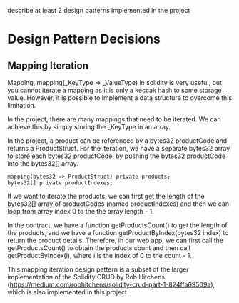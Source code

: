 describe at least 2 design patterns implemented in the project

# Design Pattern Decisions

## Mapping Iteration

Mapping, mapping(_KeyType => _ValueType) in solidity is very useful, but you cannot iterate a mapping as it is only a keccak hash to some storage value. However, it is possible to implement a data structure to overcome this limitation.

In the project, there are many mappings that need to be iterated. We can achieve this by simply storing the _KeyType in an array.

In the project, a product can be referenced by a bytes32 productCode and returns a ProductStruct. For the iteration, we have a separate bytes32 array to store each bytes32 productCode, by pushing the bytes32 productCode into the bytes32[] array.

```
mapping(bytes32 => ProductStruct) private products; 
bytes32[] private productIndexes;
```

If we want to iterate the products, we can first get the length of the bytes32[] array of productCodes (named productIndexes) and then we can loop from array index 0 to the the array length - 1. 

In the contract, we have a function getProductsCount() to get the length of the products, and we have a function getProductByIndex(bytes32 index) to return the product details. Therefore, in our web app, we can first call the getProductsCount() to obtain the products count and then call getProductByIndex(i), where i is the index of 0 to the count - 1.

This mapping iteration design pattern is a subset of the larger implementation of the Solidity CRUD by Rob Hitchens (https://medium.com/robhitchens/solidity-crud-part-1-824ffa69509a), which is also implemented in this project.



